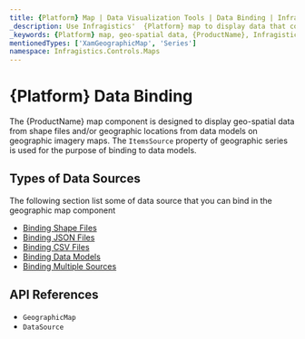 ```yaml
---
title: {Platform} Map | Data Visualization Tools | Data Binding | Infragistics
_description: Use Infragistics'  {Platform} map to display data that contains geographic locations from view models or geo-spatial data loaded from shape files on geographic imagery maps. View {ProductName} map demos!
_keywords: {Platform} map, geo-spatial data, {ProductName}, Infragistics, data binding
mentionedTypes: ['XamGeographicMap', 'Series']
namespace: Infragistics.Controls.Maps
---
```

# {Platform} Data Binding

The {ProductName} map component is designed to display geo-spatial data from shape files and/or geographic locations from data models on geographic imagery maps. The `ItemsSource` property of geographic series is used for the purpose of binding to data models.

## Types of Data Sources
The following section list some of data source that you can bind in the geographic map component

- [Binding Shape Files](geo-map-binding-shp-file.md)
- [Binding JSON Files](geo-map-binding-data-json-points.md)
- [Binding CSV Files](geo-map-binding-data-csv.md)
- [Binding Data Models](geo-map-binding-data-model.md)
- [Binding Multiple Sources](geo-map-binding-multiple-sources.md)


## API References

- `GeographicMap`
- `DataSource`